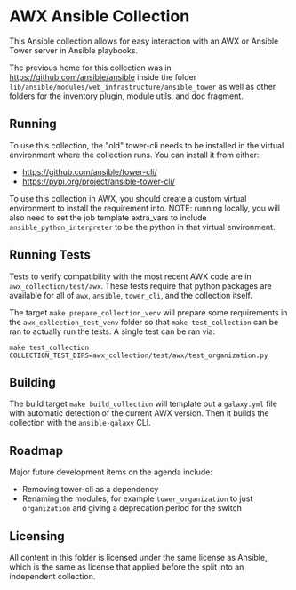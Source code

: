 # AWX Ansible Collection

This Ansible collection allows for easy interaction with an AWX or Ansible Tower
server in Ansible playbooks.

The previous home for this collection was in https://github.com/ansible/ansible
inside the folder `lib/ansible/modules/web_infrastructure/ansible_tower`
as well as other folders for the inventory plugin, module utils, and
doc fragment.

## Running

To use this collection, the "old" tower-cli needs to be installed
in the virtual environment where the collection runs.
You can install it from either:

 - https://github.com/ansible/tower-cli/
 - https://pypi.org/project/ansible-tower-cli/

To use this collection in AWX, you should create a custom virtual environment
to install the requirement into. NOTE: running locally, you will also need
to set the job template extra_vars to include `ansible_python_interpreter`
to be the python in that virtual environment.

## Running Tests

Tests to verify compatibility with the most recent AWX code are
in `awx_collection/test/awx`. These tests require that python packages
are available for all of `awx`, `ansible`, `tower_cli`, and the collection
itself.

The target `make prepare_collection_venv` will prepare some requirements
in the `awx_collection_test_venv` folder so that `make test_collection` can
be ran to actually run the tests. A single test can be ran via:

```
make test_collection COLLECTION_TEST_DIRS=awx_collection/test/awx/test_organization.py
```

## Building

The build target `make build_collection` will template out a `galaxy.yml` file
with automatic detection of the current AWX version. Then it builds the
collection with the `ansible-galaxy` CLI.

## Roadmap

Major future development items on the agenda include:

 - Removing tower-cli as a dependency
 - Renaming the modules, for example `tower_organization` to just `organization`
   and giving a deprecation period for the switch

## Licensing

All content in this folder is licensed under the same license as Ansible,
which is the same as license that applied before the split into an
independent collection.
